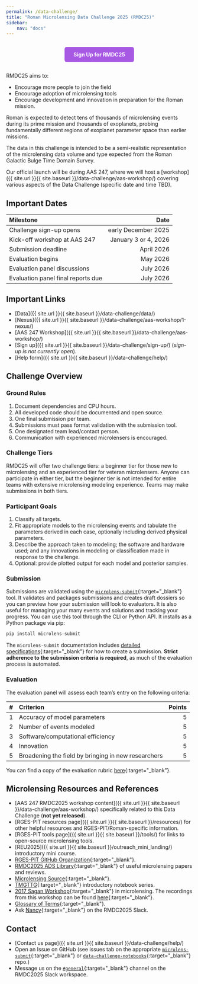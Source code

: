 ```yaml
---
permalink: /data-challenge/
title: "Roman Microlensing Data Challenge 2025 (RMDC25)"
sidebar:
    nav: "docs"
---
```


<!-- sign up button -->
<div style="text-align: center; margin: 2em 0;">
  <a href="{{ site.url }}{{ site.baseurl }}/data-challenge/sign-up/" style="background-color: #a859e4; color: white; padding: 12px 24px; text-decoration: none; border-radius: 6px; font-weight: bold; display: inline-block; transition: background-color 0.2s;">Sign Up for RMDC25</a>
</div>

RMDC25 aims to:
- Encourage more people to join the field
- Encourage adoption of microlensing tools
- Encourage development and innovation
in preparation for the Roman mission.

Roman is expected to detect tens of thousands of microlensing events during its prime mission and thousands of exoplanets, probing fundamentally different regions of exoplanet parameter space than earlier missions.

<!-- Add a figure? -->

The data in this challenge is intended to be a semi-realistic representation of the microlensing data volume and type expected from the Roman Galactic Bulge Time Domain Survey. 

Our official launch will be during AAS 247, where we will host a [workshop]({{ site.url }}{{ site.baseurl }}/data-challenge/aas-workshop/) covering various aspects of the Data Challenge (specific date and time TBD).

## Important Dates

| Milestone | Date |
| :- | -: |
| Challenge sign-up opens | early December 2025 |
| Kick-off workshop at AAS 247 | January 3 or 4, 2026 |
| Submission deadline | April 2026 |
| Evaluation begins | May 2026 |
| Evaluation panel discussions | July 2026 |
| Evaluation panel final reports due | July 2026 |

## Important Links

- [Data]({{ site.url }}{{ site.baseurl }}/data-challenge/data/)
- [Nexus]({{ site.url }}{{ site.baseurl }}/data-challenge/aas-workshop/1-nexus/)
- [AAS 247 Workshop]({{ site.url }}{{ site.baseurl }}/data-challenge/aas-workshop/)
- [Sign up]({{ site.url }}{{ site.baseurl }}/data-challenge/sign-up/) (*sign-up is not currently open*).
- [Help form]({{ site.url }}{{ site.baseurl }}/data-challenge/help/)

## Challenge Overview

### Ground Rules

1) Document dependencies and CPU hours.  
2) All developed code should be documented and open source.  
3) One final submission per team.  
4) Submissions must pass format validation with the submission tool.  
5) One designated team lead/contact person.  
6) Communication with experienced microlensers is encouraged.  

### Challenge Tiers

RMDC25 will offer two challenge tiers: a beginner tier for those new to microlensing and an experienced tier for veteran microlensers. Anyone can participate in either tier, but the beginner tier is not intended for entire teams with extensive microlensing modeling experience. Teams may make submissions in both tiers.

### Participant Goals

1) Classify all targets.  
2) Fit appropriate models to the microlensing events and tabulate the parameters derived in each case, optionally including derived physical parameters.  
3) Describe the approach taken to modeling; the software and hardware used; and any innovations in modeling or classification made in response to the challenge.  
4) Optional: provide plotted output for each model and posterior samples.  

### Submission

Submissions are validated using the [`microlens-submit`](https://microlens-submit.readthedocs.io/en/latest/){:target="_blank"} tool. It validates and packages submissions and creates draft dossiers so you can preview how your submission will look to evaluators. It is also useful for managing your many events and solutions and tracking your progress. You can use this tool through the CLI or Python API. It installs as a Python package via pip:

```bash
pip install microlens-submit
```

The `microlens-submit` documentation includes [detailed specifications](https://microlens-submit.readthedocs.io/en/latest/submission_manual.html){:target="_blank"} for how to create a submission. **Strict adherence to the submission criteria is required**, as much of the evaluation process is automated.

### Evaluation

The evaluation panel will assess each team’s entry on the following criteria:

| # | Criterion | Points |
| :-: | :- | -: |
| 1 | Accuracy of model parameters | 5 |
| 2 | Number of events modeled | 5 |
| 3 | Software/computational efficiency | 5 |
| 4 | Innovation | 5 |
| 5 | Broadening the field by bringing in new researchers | 5 |

You can find a copy of the evaluation rubric [here](https://rges-pit.org/data-challenge){:target="_blank"}.

## Microlensing Resources and References

* [AAS 247 RMDC2025 workshop content]({{ site.url }}{{ site.baseurl }}/data-challenge/aas-workshop/) specifically related to this Data Challenge (**not yet released**).
* [RGES-PIT resources page]({{ site.url }}{{ site.baseurl }}/resources/) for other helpful resources and RGES-PIT/Roman-specific information.  
* [RGES-PIT tools page]({{ site.url }}{{ site.baseurl }}/tools/) for links to open-source microlensing tools.  
* [REU2025]({{ site.url }}{{ site.baseurl }}/outreach_mini_landing/) introductory mini course.
* [RGES-PIT GitHub Organization](https://github.com/rges-pit){:target="_blank"}.
* [RMDC2025 ADS Library](https://ui.adsabs.harvard.edu/public-libraries/gRI3mf-LQAGs3HbN4fuRSg){:target="_blank"} of useful microlensing papers and reviews.  
* [Microlensing Source](https://www.microlensing-source.org/){:target="_blank"}.  
* [TMGTTG](https://github.com/AmberLee2427/TheMicrolensersGuideToTheGalaxy.git){:target="_blank"} introductory notebook series.  
* [2017 Sagan Workshop](http://nexsci.caltech.edu/workshop/2017/){:target="_blank"} in microlensing. The recordings from this workshop can be found [here](https://www.youtube.com/watch?v=QPfKucBb9B8&list=PLIbTYGsIVYthWRS14eCEK8SK9IOTcaYsf){:target="_blank"}. 
* [Glossary of Terms](https://www.microlensing-source.org/glossary/){:target="_blank"}.  
* Ask [Nancy](https://rmdc2025.slack.com/archives/D098SMZTNR2){:target="_blank"} on the RMDC2025 Slack. <!-- or connect to her MCP server -->

## Contact

* [Contact us page]({{ site.url }}{{ site.baseurl }}/data-challenge/help/)
* Open an Issue on GitHub (see issues tab on the appropriate [`microlens-submit`](https://github.com/rges-pit/microlens-submit/issues){:target="_blank"} or [`data-challenge-notebooks`](https://github.com/rges-pit/data-challenge-notebooks/issues){:target="_blank"} repo.)
* Message us on the [`#general`](https://rmdc2025.slack.com/archives/C096QG09P5F){:target="_blank"} channel on the RMDC2025 Slack workspace.
